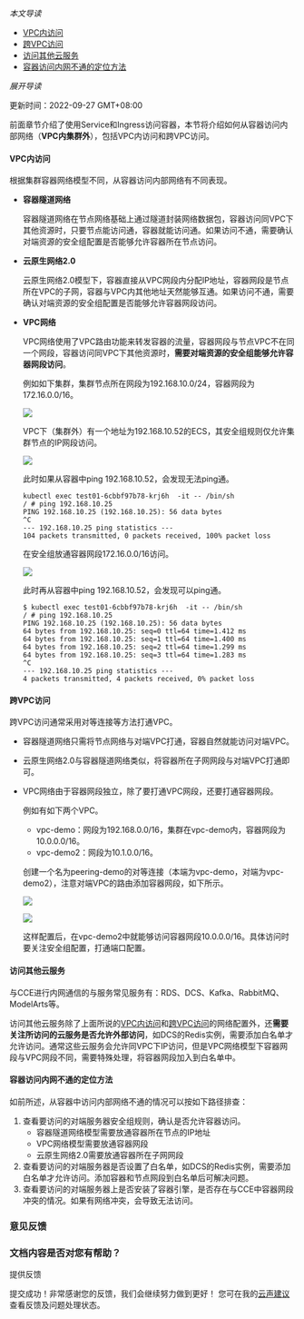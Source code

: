 _本文导读_

-   [VPC内访问](https://support.huaweicloud.com/usermanual-cce/cce_faq_00103.html#section0)
-   [跨VPC访问](https://support.huaweicloud.com/usermanual-cce/cce_faq_00103.html#section1)
-   [访问其他云服务](https://support.huaweicloud.com/usermanual-cce/cce_faq_00103.html#section2)
-   [容器访问内网不通的定位方法](https://support.huaweicloud.com/usermanual-cce/cce_faq_00103.html#section3)

_展开导读_

更新时间：2022-09-27 GMT+08:00

前面章节介绍了使用Service和Ingress访问容器，本节将介绍如何从容器访问内部网络（**VPC内集群外**），包括VPC内访问和跨VPC访问。

#### VPC内访问

根据集群容器网络模型不同，从容器访问内部网络有不同表现。

-   **容器隧道网络**
    
    容器隧道网络在节点网络基础上通过隧道封装网络数据包，容器访问同VPC下其他资源时，只要节点能访问通，容器就能访问通。如果访问不通，需要确认对端资源的安全组配置是否能够允许容器所在节点访问。
    
-   **云原生网络2.0**
    
    云原生网络2.0模型下，容器直接从VPC网段内分配IP地址，容器网段是节点所在VPC的子网，容器与VPC内其他地址天然能够互通。如果访问不通，需要确认对端资源的安全组配置是否能够允许容器网段访问。
    
-   **VPC网络**
    
    VPC网络使用了VPC路由功能来转发容器的流量，容器网段与节点VPC不在同一个网段，容器访问同VPC下其他资源时，**需要对端资源的安全组能够允许容器网段访问**。
    
    例如如下集群，集群节点所在网段为192.168.10.0/24，容器网段为172.16.0.0/16。
    
    ![](https://support.huaweicloud.com/usermanual-cce/zh-cn_image_0000001200810907.png)
    
    VPC下（集群外）有一个地址为192.168.10.52的ECS，其安全组规则仅允许集群节点的IP网段访问。
    
    ![](https://support.huaweicloud.com/usermanual-cce/zh-cn_image_0000001154651660.png)
    
    此时如果从容器中ping 192.168.10.52，会发现无法ping通。
    
    ```
    kubectl exec test01-6cbbf97b78-krj6h  -it -- /bin/sh
    / # ping 192.168.10.25
    PING 192.168.10.25 (192.168.10.25): 56 data bytes
    ^C
    --- 192.168.10.25 ping statistics ---
    104 packets transmitted, 0 packets received, 100% packet loss
    ```
    
    在安全组放通容器网段172.16.0.0/16访问。
    
    ![](https://support.huaweicloud.com/usermanual-cce/zh-cn_image_0000001154652226.png)
    
    此时再从容器中ping 192.168.10.52，会发现可以ping通。
    
    ```
    $ kubectl exec test01-6cbbf97b78-krj6h  -it -- /bin/sh
    / # ping 192.168.10.25
    PING 192.168.10.25 (192.168.10.25): 56 data bytes
    64 bytes from 192.168.10.25: seq=0 ttl=64 time=1.412 ms
    64 bytes from 192.168.10.25: seq=1 ttl=64 time=1.400 ms
    64 bytes from 192.168.10.25: seq=2 ttl=64 time=1.299 ms
    64 bytes from 192.168.10.25: seq=3 ttl=64 time=1.283 ms
    ^C
    --- 192.168.10.25 ping statistics ---
    4 packets transmitted, 4 packets received, 0% packet loss
    ```
    

#### 跨VPC访问

跨VPC访问通常采用对等连接等方法打通VPC。

-   容器隧道网络只需将节点网络与对端VPC打通，容器自然就能访问对端VPC。
-   云原生网络2.0与容器隧道网络类似，将容器所在子网网段与对端VPC打通即可。
-   VPC网络由于容器网段独立，除了要打通VPC网段，还要打通容器网段。
    
    例如有如下两个VPC。
    
    -   vpc-demo：网段为192.168.0.0/16，集群在vpc-demo内，容器网段为10.0.0.0/16。
    -   vpc-demo2：网段为10.1.0.0/16。
    
    创建一个名为peering-demo的对等连接（本端为vpc-demo，对端为vpc-demo2），注意对端VPC的路由添加容器网段，如下所示。
    
    ![](https://support.huaweicloud.com/usermanual-cce/zh-cn_image_0000001268937273.png)
    
    ![](https://support.huaweicloud.com/usermanual-cce/zh-cn_image_0000001269057249.png)
    
    这样配置后，在vpc-demo2中就能够访问容器网段10.0.0.0/16。具体访问时要关注安全组配置，打通端口配置。
    

#### 访问其他云服务

与CCE进行内网通信的与服务常见服务有：RDS、DCS、Kafka、RabbitMQ、ModelArts等。

访问其他云服务除了上面所说的[VPC内访问](https://support.huaweicloud.com/usermanual-cce/cce_faq_00103.html#cce_faq_00103__section1940319933)和[跨VPC访问](https://support.huaweicloud.com/usermanual-cce/cce_faq_00103.html#cce_faq_00103__section44190754210)的网络配置外，还**需要关注所访问的云服务是否允许外部访问**，如DCS的Redis实例，需要添加白名单才允许访问。通常这些云服务会允许同VPC下IP访问，但是VPC网络模型下容器网段与VPC网段不同，需要特殊处理，将容器网段加入到白名单中。

#### 容器访问内网不通的定位方法

如前所述，从容器中访问内部网络不通的情况可以按如下路径排查：

1.  查看要访问的对端服务器安全组规则，确认是否允许容器访问。
    -   容器隧道网络模型需要放通容器所在节点的IP地址
    -   VPC网络模型需要放通容器网段
    -   云原生网络2.0需要放通容器所在子网网段
2.  查看要访问的对端服务器是否设置了白名单，如DCS的Redis实例，需要添加白名单才允许访问。添加容器和节点网段到白名单后可解决问题。
3.  查看要访问的对端服务器上是否安装了容器引擎，是否存在与CCE中容器网段冲突的情况。如果有网络冲突，会导致无法访问。

### 意见反馈

### 文档内容是否对您有帮助？

提供反馈

提交成功！非常感谢您的反馈，我们会继续努力做到更好！ 您可在我的[云声建议](https://bbs.huaweicloud.com/mysuggestion)查看反馈及问题处理状态。